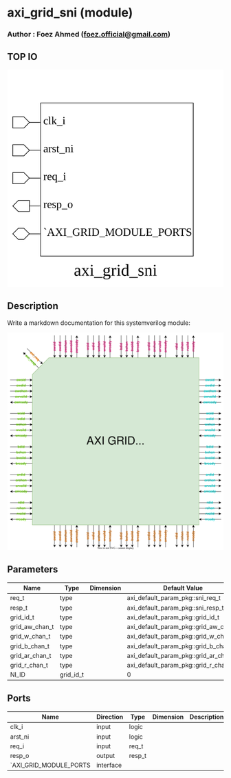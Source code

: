 # axi_grid_sni (module)

### Author : Foez Ahmed (foez.official@gmail.com)

## TOP IO
<img src="./axi_grid_sni_top.svg">

## Description

Write a markdown documentation for this systemverilog module:

<img src="./axi_grid_sni_des.svg">

## Parameters
|Name|Type|Dimension|Default Value|Description|
|-|-|-|-|-|
|req_t|type||axi_default_param_pkg::sni_req_t||
|resp_t|type||axi_default_param_pkg::sni_resp_t||
|grid_id_t|type||axi_default_param_pkg::grid_id_t||
|grid_aw_chan_t|type||axi_default_param_pkg::grid_aw_chan_t||
|grid_w_chan_t|type||axi_default_param_pkg::grid_w_chan_t||
|grid_b_chan_t|type||axi_default_param_pkg::grid_b_chan_t||
|grid_ar_chan_t|type||axi_default_param_pkg::grid_ar_chan_t||
|grid_r_chan_t|type||axi_default_param_pkg::grid_r_chan_t||
|NI_ID|grid_id_t||0||

## Ports
|Name|Direction|Type|Dimension|Description|
|-|-|-|-|-|
|clk_i|input|logic|||
|arst_ni|input|logic|||
|req_i|input|req_t|||
|resp_o|output|resp_t|||
|`AXI_GRID_MODULE_PORTS|interface||||
